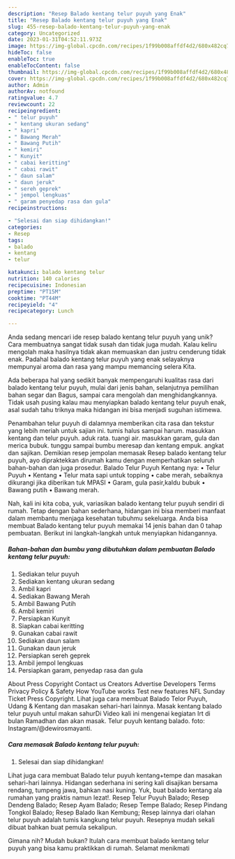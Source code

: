 ```yaml
---
description: "Resep Balado kentang telur puyuh yang Enak"
title: "Resep Balado kentang telur puyuh yang Enak"
slug: 455-resep-balado-kentang-telur-puyuh-yang-enak
category: Uncategorized
date: 2023-01-31T04:52:11.973Z
image: https://img-global.cpcdn.com/recipes/1f99b008affdf4d2/680x482cq70/balado-kentang-telur-puyuh-foto-resep-utama.jpg
hideToc: false
enableToc: true
enableTocContent: false
thumbnail: https://img-global.cpcdn.com/recipes/1f99b008affdf4d2/680x482cq70/balado-kentang-telur-puyuh-foto-resep-utama.jpg
cover: https://img-global.cpcdn.com/recipes/1f99b008affdf4d2/680x482cq70/balado-kentang-telur-puyuh-foto-resep-utama.jpg
author: Admin
authorAv: notfound
ratingvalue: 4.7
reviewcount: 22
recipeingredient:
- " telur puyuh"
- " kentang ukuran sedang"
- " kapri"
- " Bawang Merah"
- " Bawang Putih"
- " kemiri"
- " Kunyit"
- " cabai keritting"
- " cabai rawit"
- " daun salam"
- " daun jeruk"
- " sereh geprek"
- " jempol lengkuas"
- " garam penyedap rasa dan gula"
recipeinstructions:

- "Selesai dan siap dihidangkan!"
categories:
- Resep
tags:
- balado
- kentang
- telur

katakunci: balado kentang telur 
nutrition: 140 calories
recipecuisine: Indonesian
preptime: "PT15M"
cooktime: "PT44M"
recipeyield: "4"
recipecategory: Lunch

---
```





Anda sedang mencari ide resep balado kentang telur puyuh yang unik? Cara membuatnya sangat tidak susah dan tidak juga mudah. Kalau keliru mengolah maka hasilnya tidak akan memuaskan dan justru cenderung tidak enak. Padahal balado kentang telur puyuh yang enak selayaknya mempunyai aroma dan rasa yang mampu memancing selera Kita.





Ada beberapa hal yang sedikit banyak mempengaruhi kualitas rasa dari balado kentang telur puyuh, mulai dari jenis bahan, selanjutnya pemilihan bahan segar dan Bagus, sampai cara mengolah dan menghidangkannya. Tidak usah pusing kalau mau menyiapkan balado kentang telur puyuh enak,      asal sudah tahu triknya maka hidangan ini bisa menjadi suguhan istimewa.














Penambahan telur puyuh di dalamnya memberikan cita rasa dan tekstur yang lebih meriah untuk sajian ini. tumis halus sampai harum. masukkan kentang dan telur puyuh. aduk rata. tuangi air. masukkan garam, gula dan merica bubuk. tunggu sampai bumbu meresap dan kentang empuk. angkat dan sajikan. Demikian resep jempolan memasak Resep balado kentang telur puyuh, ayo dipraktekkan dirumah kamu dengan memperhatikan seluruh bahan-bahan dan juga prosedur. Balado Telur Puyuh Kentang nya: • Telur Puyuh • Kentang • Telur mata sapi untuk topping • cabe merah, sebaiknya dikurangi jika diberikan tuk MPASI • Garam, gula pasir,kaldu bubuk • Bawang putih • Bawang merah.






Nah, kali ini kita coba, yuk, variasikan balado kentang telur puyuh sendiri di rumah. Tetap dengan bahan sederhana, hidangan ini bisa memberi manfaat dalam membantu menjaga kesehatan tubuhmu sekeluarga. Anda bisa membuat Balado kentang telur puyuh memakai 14 jenis bahan dan 0 tahap pembuatan. Berikut ini langkah-langkah untuk menyiapkan hidangannya.

<!--inarticleads1-->

##### Bahan-bahan dan bumbu yang dibutuhkan dalam pembuatan Balado kentang telur puyuh:

1. Sediakan  telur puyuh
1. Sediakan  kentang ukuran sedang
1. Ambil  kapri
1. Sediakan  Bawang Merah
1. Ambil  Bawang Putih
1. Ambil  kemiri
1. Persiapkan  Kunyit
1. Siapkan  cabai keritting
1. Gunakan  cabai rawit
1. Sediakan  daun salam
1. Gunakan  daun jeruk
1. Persiapkan  sereh geprek
1. Ambil  jempol lengkuas
1. Persiapkan  garam, penyedap rasa dan gula


About Press Copyright Contact us Creators Advertise Developers Terms Privacy Policy &amp; Safety How YouTube works Test new features NFL Sunday Ticket Press Copyright. Lihat juga cara membuat Balado Telor Puyuh, Udang &amp; Kentang dan masakan sehari-hari lainnya. Masak kentang balado telur puyuh untul makan sahurDi Video kali ini mengenai kegiatan Irt di bulan Ramadhan dan akan masak. Telur puyuh kentang balado. foto: Instagram/@dewirosmayanti. 

<!--inarticleads2-->

##### Cara memasak Balado kentang telur puyuh:


1. Selesai dan siap dihidangkan!

Lihat juga cara membuat Balado telur puyuh kentang+tempe dan masakan sehari-hari lainnya. Hidangan sederhana ini sering kali disajikan bersama rendang, tumpeng jawa, bahkan nasi kuning. Yuk, buat balado kentang ala rumahan yang praktis namun lezat!. Resep Telur Puyuh Balado; Resep Dendeng Balado; Resep Ayam Balado; Resep Tempe Balado; Resep Pindang Tongkol Balado; Resep Balado Ikan Kembung; Resep lainnya dari olahan telur puyuh adalah tumis kangkung telur puyuh. Resepnya mudah sekali dibuat bahkan buat pemula sekalipun. 

Gimana nih? Mudah bukan? Itulah cara membuat balado kentang telur puyuh yang bisa kamu praktikkan di rumah. Selamat menikmati
